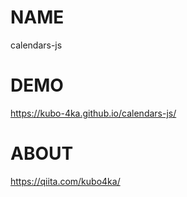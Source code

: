 # NAME
calendars-js

# DEMO
https://kubo-4ka.github.io/calendars-js/

# ABOUT
https://qiita.com/kubo4ka/
